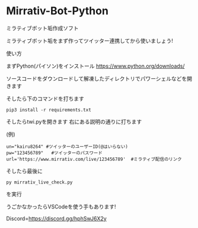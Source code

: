 # Mirrativ-Bot-Python
ミラティブボット垢作成ソフト

ミラティブボット垢をまず作ってツイッター連携してから使いましょう!


使い方

まずPython(パイソン)をインストール https://www.python.org/downloads/


ソースコードをダウンロードして解凍したディレクトリでパワーシェルなどを開きます

そしたら下のコマンドを打ちます
```
pip3 install -r requirements.txt
```
そしたらtwi.pyを開きます
右にある説明の通りに打ちます

(例)
```
un="kairu8264" #ツイッターのユーザーID(@はいらない)
pw="123456789"   #ツイッターのパスワード
url='https://www.mirrativ.com/live/123456789'  #ミラティブ配信のリンク
```

そしたら最後に

```
py mirrativ_live_check.py
```

を実行

うごかなかったらVSCodeを使う手もあります!


Discord=https://discord.gg/hphSwJ6X2y
